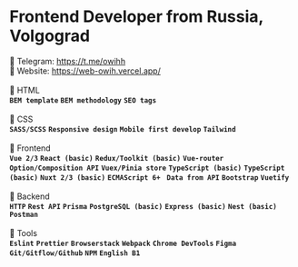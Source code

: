 <h1 align="left">Frontend Developer from Russia, Volgograd</h1>

🧊 Telegram: https://t.me/owihh
</br>
🧊 Website: https://web-owih.vercel.app/
</br>
</br>
🔷 HTML
</br>
**`BEM template`** **`BEM methodology`** **`SEO tags`**
</br>
</br>
🔷 CSS
</br>
**`SASS/SCSS`** **`Responsive design`** **`Mobile first develop`** **`Tailwind`**
</br>
</br>
🔷 Frontend
</br>
**`Vue 2/3`** **`React (basic)`** **`Redux/Toolkit (basic)`** **`Vue-router`** **`Option/Composition API`** **`Vuex/Pinia store`** **`TypeScript (basic)`** **`TypeScript (basic)`** **`Nuxt 2/3 (basic)`** **`ECMAScript 6+
`** **`Data from API`** **`Bootstrap`** **`Vuetify`**
</br>
</br>
🔷 Backend
</br>
**`HTTP`** **`Rest API`** **`Prisma`** **`PostgreSQL (basic)`** **`Express (basic)`** **`Nest (basic)`** **`Postman`**
</br>
</br>
🔷 Tools
</br>
**`Eslint`** **`Prettier`** **`Browserstack`** **`Webpack`** **`Chrome DevTools`** **`Figma`** **`Git/Gitflow/Github`** **`NPM`** **`English B1`**
</br>
